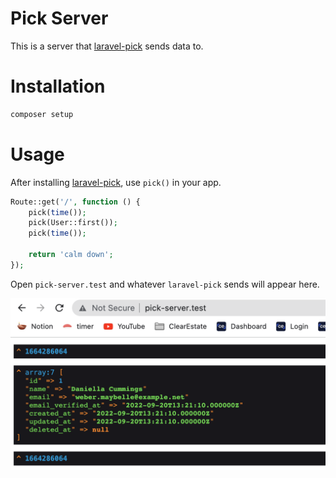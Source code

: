# Pick Server

This is a server that [laravel-pick](https://github.com/pkboom/laravel-pick) sends data to.

# Installation

```sh
composer setup
```

# Usage

After installing [laravel-pick](https://github.com/pkboom/laravel-pick), use `pick()` in your app.

```php
Route::get('/', function () {
    pick(time());
    pick(User::first());
    pick(time());

    return 'calm down';
});
```

Open `pick-server.test` and whatever `laravel-pick` sends will appear here.

<img src="image2.png" />
